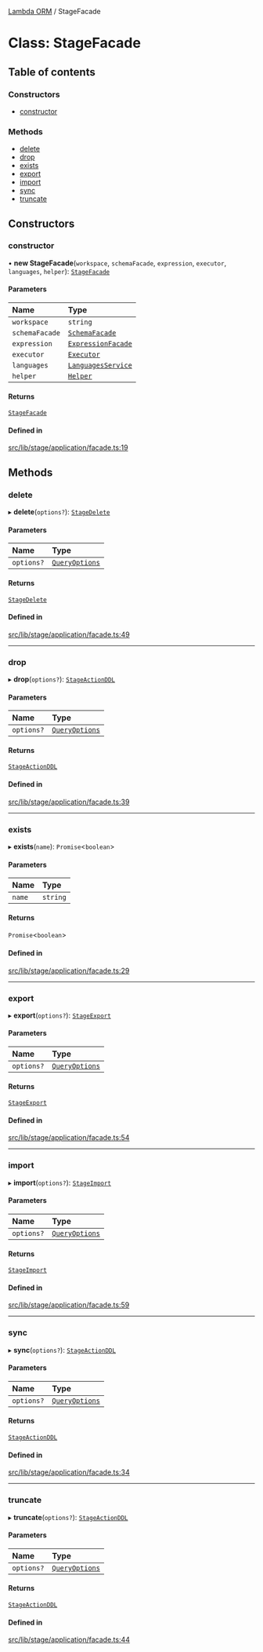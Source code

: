 [Lambda ORM](../README.md) / StageFacade

# Class: StageFacade

## Table of contents

### Constructors

- [constructor](StageFacade.md#constructor)

### Methods

- [delete](StageFacade.md#delete)
- [drop](StageFacade.md#drop)
- [exists](StageFacade.md#exists)
- [export](StageFacade.md#export)
- [import](StageFacade.md#import)
- [sync](StageFacade.md#sync)
- [truncate](StageFacade.md#truncate)

## Constructors

### constructor

• **new StageFacade**(`workspace`, `schemaFacade`, `expression`, `executor`, `languages`, `helper`): [`StageFacade`](StageFacade.md)

#### Parameters

| Name | Type |
| :------ | :------ |
| `workspace` | `string` |
| `schemaFacade` | [`SchemaFacade`](SchemaFacade.md) |
| `expression` | [`ExpressionFacade`](ExpressionFacade.md) |
| `executor` | [`Executor`](../interfaces/Executor.md) |
| `languages` | [`LanguagesService`](LanguagesService.md) |
| `helper` | [`Helper`](Helper.md) |

#### Returns

[`StageFacade`](StageFacade.md)

#### Defined in

[src/lib/stage/application/facade.ts:19](https://github.com/lambda-orm/lambdaorm/blob/81b20e4e/src/lib/stage/application/facade.ts#L19)

## Methods

### delete

▸ **delete**(`options?`): [`StageDelete`](StageDelete.md)

#### Parameters

| Name | Type |
| :------ | :------ |
| `options?` | [`QueryOptions`](../interfaces/QueryOptions.md) |

#### Returns

[`StageDelete`](StageDelete.md)

#### Defined in

[src/lib/stage/application/facade.ts:49](https://github.com/lambda-orm/lambdaorm/blob/81b20e4e/src/lib/stage/application/facade.ts#L49)

___

### drop

▸ **drop**(`options?`): [`StageActionDDL`](StageActionDDL.md)

#### Parameters

| Name | Type |
| :------ | :------ |
| `options?` | [`QueryOptions`](../interfaces/QueryOptions.md) |

#### Returns

[`StageActionDDL`](StageActionDDL.md)

#### Defined in

[src/lib/stage/application/facade.ts:39](https://github.com/lambda-orm/lambdaorm/blob/81b20e4e/src/lib/stage/application/facade.ts#L39)

___

### exists

▸ **exists**(`name`): `Promise`\<`boolean`\>

#### Parameters

| Name | Type |
| :------ | :------ |
| `name` | `string` |

#### Returns

`Promise`\<`boolean`\>

#### Defined in

[src/lib/stage/application/facade.ts:29](https://github.com/lambda-orm/lambdaorm/blob/81b20e4e/src/lib/stage/application/facade.ts#L29)

___

### export

▸ **export**(`options?`): [`StageExport`](StageExport.md)

#### Parameters

| Name | Type |
| :------ | :------ |
| `options?` | [`QueryOptions`](../interfaces/QueryOptions.md) |

#### Returns

[`StageExport`](StageExport.md)

#### Defined in

[src/lib/stage/application/facade.ts:54](https://github.com/lambda-orm/lambdaorm/blob/81b20e4e/src/lib/stage/application/facade.ts#L54)

___

### import

▸ **import**(`options?`): [`StageImport`](StageImport.md)

#### Parameters

| Name | Type |
| :------ | :------ |
| `options?` | [`QueryOptions`](../interfaces/QueryOptions.md) |

#### Returns

[`StageImport`](StageImport.md)

#### Defined in

[src/lib/stage/application/facade.ts:59](https://github.com/lambda-orm/lambdaorm/blob/81b20e4e/src/lib/stage/application/facade.ts#L59)

___

### sync

▸ **sync**(`options?`): [`StageActionDDL`](StageActionDDL.md)

#### Parameters

| Name | Type |
| :------ | :------ |
| `options?` | [`QueryOptions`](../interfaces/QueryOptions.md) |

#### Returns

[`StageActionDDL`](StageActionDDL.md)

#### Defined in

[src/lib/stage/application/facade.ts:34](https://github.com/lambda-orm/lambdaorm/blob/81b20e4e/src/lib/stage/application/facade.ts#L34)

___

### truncate

▸ **truncate**(`options?`): [`StageActionDDL`](StageActionDDL.md)

#### Parameters

| Name | Type |
| :------ | :------ |
| `options?` | [`QueryOptions`](../interfaces/QueryOptions.md) |

#### Returns

[`StageActionDDL`](StageActionDDL.md)

#### Defined in

[src/lib/stage/application/facade.ts:44](https://github.com/lambda-orm/lambdaorm/blob/81b20e4e/src/lib/stage/application/facade.ts#L44)
